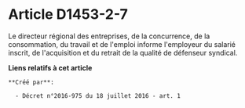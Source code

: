# Article D1453-2-7

Le directeur régional des entreprises, de la concurrence, de la consommation, du travail et de l'emploi informe l'employeur
du salarié inscrit, de l'acquisition et du retrait de la qualité de défenseur syndical.

**Liens relatifs à cet article**

	**Créé par**:

	  - Décret n°2016-975 du 18 juillet 2016 - art. 1

